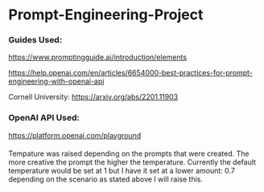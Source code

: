 # Prompt-Engineering-Project

### Guides Used:
https://www.promptingguide.ai/introduction/elements

https://help.openai.com/en/articles/6654000-best-practices-for-prompt-engineering-with-openai-api

Cornell University: https://arxiv.org/abs/2201.11903

### OpenAI API Used:
https://platform.openai.com/playground

####
Tempature was raised depending on the prompts that were created. The more creative the prompt the higher the temperature. Currently the default temperature would be set at 1 but I have it set at a lower amount: 0.7 depending on the scenario as stated above I will raise this.
